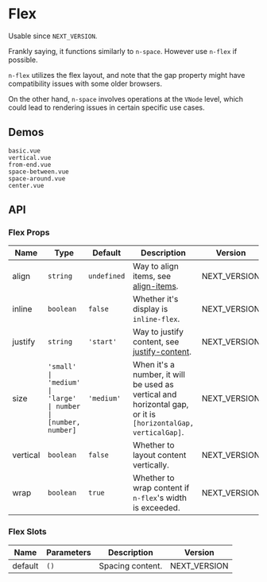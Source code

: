 # Flex

Usable since `NEXT_VERSION`.

Frankly saying, it functions similarly to `n-space`. However use `n-flex` if possible.

`n-flex` utilizes the flex layout, and note that the gap property might have compatibility issues with some older browsers.

On the other hand, `n-space` involves operations at the `VNode` level, which could lead to rendering issues in certain specific use cases.

## Demos

```demo
basic.vue
vertical.vue
from-end.vue
space-between.vue
space-around.vue
center.vue
```

## API

### Flex Props

| Name | Type | Default | Description | Version |
| --- | --- | --- | --- | --- |
| align | `string` | `undefined` | Way to align items, see [align-items](https://developer.mozilla.org/zh-CN/docs/Web/CSS/align-items). | NEXT_VERSION |
| inline | `boolean` | `false` | Whether it's display is `inline-flex`. | NEXT_VERSION |
| justify | `string` | `'start'` | Way to justify content, see [justify-content](https://developer.mozilla.org/zh-CN/docs/Web/CSS/justify-content). | NEXT_VERSION |
| size | `'small' \| 'medium' \| 'large' \| number \| [number, number]` | `'medium'` | When it's a number, it will be used as vertical and horizontal gap, or it is `[horizontalGap, verticalGap]`. | NEXT_VERSION |
| vertical | `boolean` | `false` | Whether to layout content vertically. | NEXT_VERSION |
| wrap | `boolean` | `true` | Whether to wrap content if `n-flex`'s width is exceeded. | NEXT_VERSION |

### Flex Slots

| Name    | Parameters | Description      | Version      |
| ------- | ---------- | ---------------- | ------------ |
| default | `()`       | Spacing content. | NEXT_VERSION |
